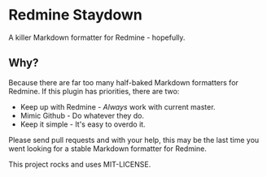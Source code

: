# Redmine Staydown

A killer Markdown formatter for Redmine - hopefully.

## Why?

Because there are far too many half-baked Markdown formatters for Redmine. If 
this plugin has priorities, there are two:

* Keep up with Redmine - *Always* work with current master.
* Mimic Github - Do whatever they do.
* Keep it simple - It's easy to overdo it.

Please send pull requests and with your help, this may be the last time you 
went looking for a stable Markdown formatter for Redmine.

This project rocks and uses MIT-LICENSE.